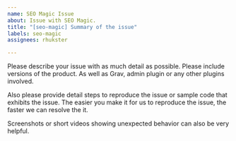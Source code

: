 ```yaml
---
name: SEO Magic Issue
about: Issue with SEO Magic.
title: "[seo-magic] Summary of the issue"
labels: seo-magic
assignees: rhukster

---
```


Please describe your issue with as much detail as possible. Please include versions of the product. As well as Grav, admin plugin or any other plugins involved. 

Also please provide detail steps to reproduce the issue or sample code that exhibits the issue.  The easier you make it for us to reproduce the issue, the faster we can resolve the it. 

Screenshots or short videos showing unexpected behavior can also be very helpful.
